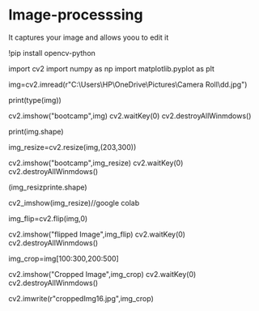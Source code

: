 # Image-processsing
It captures your image and allows yoou to edit it

!pip install opencv-python

import cv2
import numpy as np
import matplotlib.pyplot as plt

img=cv2.imread(r"C:\Users\HP\OneDrive\Pictures\Camera Roll\dd.jpg")

print(type(img))

cv2.imshow("bootcamp",img)
cv2.waitKey(0)
cv2.destroyAllWinmdows()

print(img.shape)

img_resize=cv2.resize(img,(203,300))

cv2.imshow("bootcamp",img_resize)
cv2.waitKey(0)
cv2.destroyAllWinmdows()

(img_resizprinte.shape)

cv2_imshow(img_resize)//google colab

img_flip=cv2.flip(img,0)

cv2.imshow("flipped Image",img_flip)
cv2.waitKey(0)
cv2.destroyAllWinmdows()

img_crop=img[100:300,200:500]

cv2.imshow("Cropped Image",img_crop)
cv2.waitKey(0)
cv2.destroyAllWinmdows()

cv2.imwrite(r"croppedImg16.jpg",img_crop)
